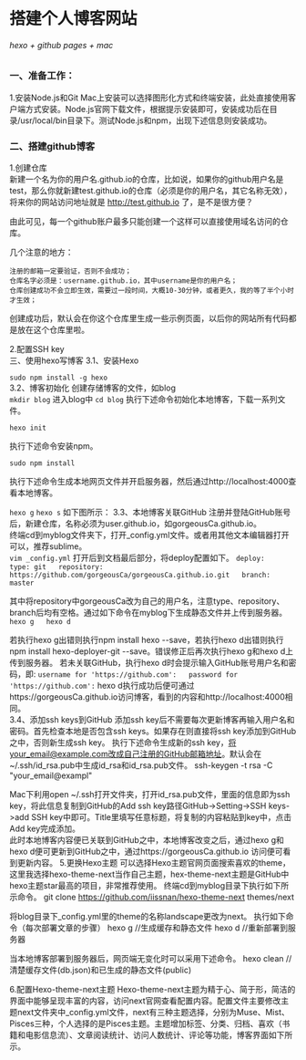 # 搭建个人博客网站
###### hexo + github pages + mac
### 一、准备工作：
1.安装Node.js和Git
Mac上安装可以选择图形化方式和终端安装，此处直接使用客户端方式安装。Node.js官网下载文件，根据提示安装即可，安装成功后在目录/usr/local/bin目录下。测试Node.js和npm，出现下述信息则安装成功。

  
### 二、搭建github博客
1.创建仓库  
新建一个名为你的用户名.github.io的仓库，比如说，如果你的github用户名是test，那么你就新建test.github.io的仓库（必须是你的用户名，其它名称无效），将来你的网站访问地址就是 http://test.github.io 了，是不是很方便？  

由此可见，每一个github账户最多只能创建一个这样可以直接使用域名访问的仓库。  

几个注意的地方：  

    注册的邮箱一定要验证，否则不会成功；  
    仓库名字必须是：username.github.io，其中username是你的用户名；   
    仓库创建成功不会立即生效，需要过一段时间，大概10-30分钟，或者更久，我的等了半个小时才生效；  

创建成功后，默认会在你这个仓库里生成一些示例页面，以后你的网站所有代码都是放在这个仓库里啦。

2.配置SSH key  
三、使用hexo写博客
 3.1、安装Hexo  
 
`sudo npm install -g hexo`  
3.2、博客初始化
创建存储博客的文件，如blog  
 `mkdir blog`
 进入blog中
 `cd blog`
 执行下述命令初始化本地博客，下载一系列文件。  

`hexo init`

执行下述命令安装npm。

`sudo npm install`  

执行下述命令生成本地网页文件并开启服务器，然后通过http://localhost:4000查看本地博客。

`hexo g`
`hexo s`
如下图所示：
3.3、本地博客关联GitHub
注册并登陆GitHub账号后，新建仓库，名称必须为user.github.io，如gorgeousCa.github.io。  
终端cd到myblog文件夹下，打开_config.yml文件。或者用其他文本编辑器打开可以，推荐sublime。  
`vim _config.yml` 
打开后到文档最后部分，将deploy配置如下。
`deploy:  
  type: git  
  repository: https://github.com/gorgeousCa/gorgeousCa.github.io.git  
  branch: master`  
  
其中将repository中gorgeousCa改为自己的用户名，注意type、repository、branch后均有空格。通过如下命令在myblog下生成静态文件并上传到服务器。
`hexo g  
hexo d`

若执行hexo g出错则执行npm install hexo --save，若执行hexo d出错则执行npm install hexo-deployer-git --save。错误修正后再次执行hexo g和hexo d上传到服务器。
若未关联GitHub，执行hexo d时会提示输入GitHub账号用户名和密码，即:
`username for 'https://github.com':  
password for 'https://github.com':` 
hexo d执行成功后便可通过https://gorgeousCa.github.io访问博客，看到的内容和http://localhost:4000相同。  
3.4、添加ssh keys到GitHub
添加ssh key后不需要每次更新博客再输入用户名和密码。首先检查本地是否包含ssh keys。如果存在则直接将ssh key添加到GitHub之中，否则新生成ssh key。
执行下述命令生成新的ssh key，将your_email@example.com改成自己注册的GitHub邮箱地址。默认会在~/.ssh/id_rsa.pub中生成id_rsa和id_rsa.pub文件。
ssh-keygen -t rsa -C "your_email@exampl"        

Mac下利用open ~/.ssh打开文件夹，打开id_rsa.pub文件，里面的信息即为ssh key，将此信息复制到GitHub的Add ssh key路径GitHub->Setting->SSH keys->add SSH key中即可。Title里填写任意标题，将复制的内容粘贴到key中，点击Add key完成添加。  
此时本地博客内容便已关联到GitHub之中，本地博客改变之后，通过hexo g和hexo d便可更新到GitHub之中，通过https://gorgeousCa.github.io 访问便可看到更新内容。
5.更换Hexo主题
可以选择Hexo主题官网页面搜索喜欢的theme，这里我选择hexo-theme-next当作自己主题，hex-theme-next主题是GitHub中hexo主题star最高的项目，非常推荐使用。
终端cd到myblog目录下执行如下所示命令。
git clone https://github.com/iissnan/hexo-theme-next themes/next

将blog目录下_config.yml里的theme的名称landscape更改为next。
执行如下命令（每次部署文章的步骤）
hexo g  //生成缓存和静态文件
hexo d  //重新部署到服务器

当本地博客部署到服务器后，网页端无变化时可以采用下述命令。
hexo clean  //清楚缓存文件(db.json)和已生成的静态文件(public)

6.配置Hexo-theme-next主题
Hexo-theme-next主题为精于心、简于形，简洁的界面中能够呈现丰富的内容，访问next官网查看配置内容。配置文件主要修改主题next文件夹中_config.yml文件，next有三种主题选择，分别为Muse、Mist、Pisces三种，个人选择的是Pisces主题。主题增加标签、分类、归档、喜欢（书籍和电影信息流）、文章阅读统计、访问人数统计、评论等功能，博客界面如下所示。





 



    

